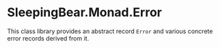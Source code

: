 # SleepingBear.Monad.Error

This class library provides an abstract record `Error` and various concrete error records derived from it.
